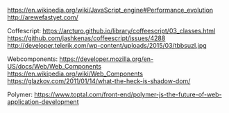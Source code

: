 https://en.wikipedia.org/wiki/JavaScript_engine#Performance_evolution
http://arewefastyet.com/

Coffescript:
https://arcturo.github.io/library/coffeescript/03_classes.html
https://github.com/jashkenas/coffeescript/issues/4288
http://developer.telerik.com/wp-content/uploads/2015/03/tbbsuzI.jpg

Webcomponents:
https://developer.mozilla.org/en-US/docs/Web/Web_Components
https://en.wikipedia.org/wiki/Web_Components
https://glazkov.com/2011/01/14/what-the-heck-is-shadow-dom/

Polymer:
https://www.toptal.com/front-end/polymer-js-the-future-of-web-application-development
